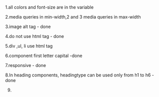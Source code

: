 1.all colors and font-size are in the variable

2.media queries in min-width,2 and 3 media queries in max-width

3.image alt tag - done 

4.do not use html tag  - done 

5.div ,ul, li use html tag

6.component first letter capital -done

7.responsive - done

8.In heading components, headingtype can be used only from h1 to h6 -done

9.

